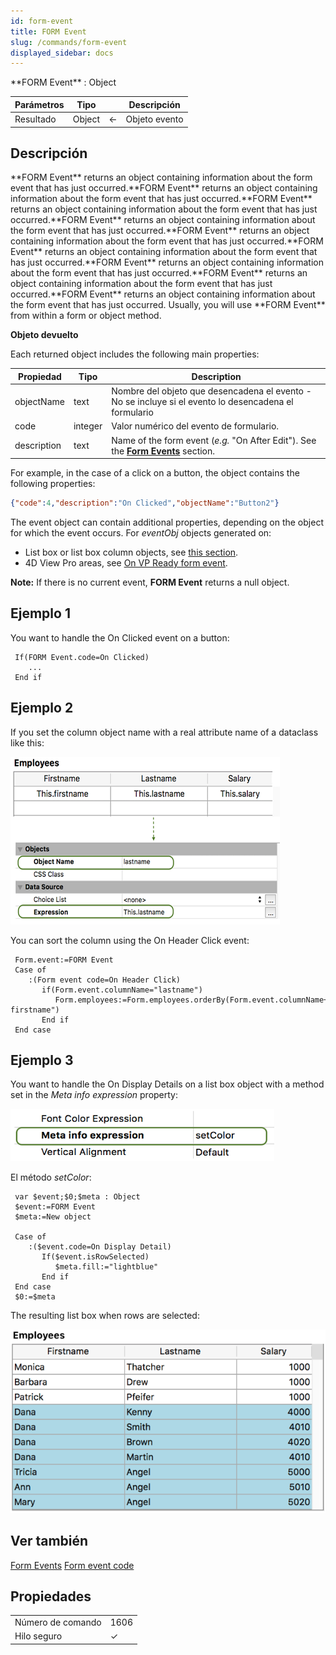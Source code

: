```yaml
---
id: form-event
title: FORM Event
slug: /commands/form-event
displayed_sidebar: docs
---
```


<!--REF #_command_.FORM Event.Syntax-->**FORM Event** : Object<!-- END REF-->

<!--REF #_command_.FORM Event.Params-->

| Parámetros | Tipo   |                             | Descripción   |
| ---------- | ------ | --------------------------- | ------------- |
| Resultado  | Object | &#8592; | Objeto evento |

<!-- END REF-->

## Descripción

<!--REF #_command_.FORM Event.Summary-->**FORM Event** returns an object containing information about the form event that has just occurred.**FORM Event** returns an object containing information about the form event that has just occurred.**FORM Event** returns an object containing information about the form event that has just occurred.**FORM Event** returns an object containing information about the form event that has just occurred.**FORM Event** returns an object containing information about the form event that has just occurred.**FORM Event** returns an object containing information about the form event that has just occurred.**FORM Event** returns an object containing information about the form event that has just occurred.**FORM Event** returns an object containing information about the form event that has just occurred.**FORM Event** returns an object containing information about the form event that has just occurred.<!-- END REF--> Usually, you will use **FORM Event** from within a form or object method.

**Objeto devuelto**

Each returned object includes the following main properties:

| **Propiedad** | **Tipo** | **Description**                                                                                                                                                                               |
| ------------- | -------- | --------------------------------------------------------------------------------------------------------------------------------------------------------------------------------------------- |
| objectName    | text     | Nombre del objeto que desencadena el evento - No se incluye si el evento lo desencadena el formulario                                                                                         |
| code          | integer  | Valor numérico del evento de formulario.                                                                                                                                      |
| description   | text     | Name of the form event (*e.g.* "On After Edit"). See the [**Form Events**](../Events/overview.md) section. |

For example, in the case of a click on a button, the object contains the following properties:

```json
{"code":4,"description":"On Clicked","objectName":"Button2"}
```

The event object can contain additional properties, depending on the object for which the event occurs. For *eventObj* objects generated on:

- List box or list box column objects, see [this section](../FormObjects/listbox_overview.md#additional-properties).
- 4D View Pro areas, see [On VP Ready form event](../Events/onVpReady.md).

**Note:** If there is no current event, **FORM Event** returns a null object.

## Ejemplo 1

You want to handle the On Clicked event on a button:

```4d
 If(FORM Event.code=On Clicked)
    ...
 End if
```

## Ejemplo 2

If you set the column object name with a real attribute name of a dataclass like this:

![](../assets/en/commands/pict4843820.en.png)

You can sort the column using the On Header Click event:

```4d
 Form.event:=FORM Event
 Case of
    :(Form event code=On Header Click)
       if(Form.event.columnName="lastname")
          Form.employees:=Form.employees.orderBy(Form.event.columnName+", firstname")
       End if
 End case
```

## Ejemplo 3

You want to handle the On Display Details on a list box object with a method set in the *Meta info expression* property:

![](../assets/en/commands/pict4843812.en.png)

El método *setColor*:

```4d
 var $event;$0;$meta : Object
 $event:=FORM Event
 $meta:=New object
 
 Case of
    :($event.code=On Display Detail)
       If($event.isRowSelected)
          $meta.fill:="lightblue"
       End if
 End case
 $0:=$meta
```

The resulting list box when rows are selected:

![](../assets/en/commands/pict4843808.en.png)

## Ver también

[Form Events](../Events/overview.md)
[Form event code](form-event-code.md)

## Propiedades

|                   |                             |
| ----------------- | --------------------------- |
| Número de comando | 1606                        |
| Hilo seguro       | &check; |


